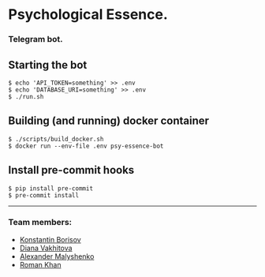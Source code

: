 # Psychological Essence.
### Telegram bot.

## Starting the bot

```console
$ echo 'API_TOKEN=something' >> .env
$ echo 'DATABASE_URI=something' >> .env
$ ./run.sh
```

## Building (and running) docker container

```console
$ ./scripts/build_docker.sh
$ docker run --env-file .env psy-essence-bot
```

## Install pre-commit hooks

```console
$ pip install pre-commit
$ pre-commit install
```

---
### Team members:
*  [Konstantin Borisov](https://github.com/cortan122)
*  [Diana Vakhitova](https://github.com/SimplePlease)
*  [Alexander Malyshenko](https://github.com/washinson)
*  [Roman Khan](https://github.com/RomKhan)
